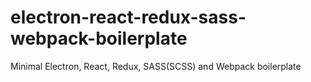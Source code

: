 # electron-react-redux-sass-webpack-boilerplate
Minimal Electron, React, Redux, SASS(SCSS) and Webpack boilerplate
